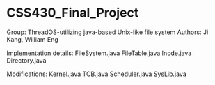 # CSS430_Final_Project
Group: ThreadOS-utilizing java-based Unix-like file system
Authors: Ji Kang, William Eng

Implementation details: 
FileSystem.java
FileTable.java
Inode.java
Directory.java

Modifications:
Kernel.java
TCB.java
Scheduler.java
SysLib.java
